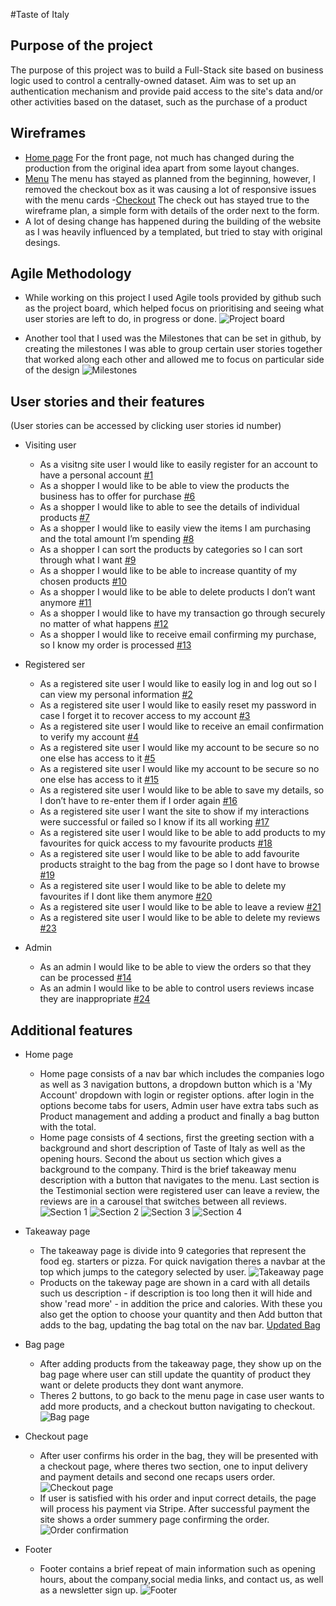 #Taste of Italy

## Purpose of the project

The purpose of this project was to build a Full-Stack site based on business logic used to control a centrally-owned dataset. Aim was to set up an authentication mechanism and provide paid access to the site's data and/or other activities based on the dataset, such as the purchase of a product

## Wireframes
- [Home page](readme_media/wireframe1.PNG) For the front page, not much has changed during the production from the original idea apart from some layout changes.
- [Menu](readme_media/wireframe2.PNG) The menu has stayed as planned from the beginning, however, I removed the checkout box as it was causing a lot of responsive issues with the menu cards
-[Checkout](readme_media/wireframe3.PNG) The check out has stayed true to the wireframe plan, a simple form with details of the order next to the form.
- A lot of desing change has happened during the building of the website as I was heavily influenced by a templated, but tried to stay with original desings.

## Agile Methodology
- While working on this project I used Agile tools provided by github such as the project board, which helped focus on prioritising and seeing what user stories are left to do, in progress or done.
![Project board](readme_media/projectboard.PNG)

- Another tool that I used was the Milestones that can be set in github, by creating the milestones I was able to group certain user stories together that worked along each other and allowed me to focus on particular side of the design 
![Milestones](readme_media/sprints.PNG)

## User stories and their features
(User stories can be accessed by clicking user stories id number)

- Visiting user
    - As a visitng site user I would like to easily register for an account to have a personal account [#1](https://github.com/kcichy37/fifth_portfolio_project/issues/1)
    - As a shopper I would like to be able to view the products the business has to offer for purchase [#6](https://github.com/kcichy37/fifth_portfolio_project/issues/6)
    - As a shopper I would like to able to see the details of individual products [#7](https://github.com/kcichy37/fifth_portfolio_project/issues/7)
    - As a shopper I would like to easily view the items I am purchasing and the total amount I’m spending [#8](https://github.com/kcichy37/fifth_portfolio_project/issues/8)
    - As a shopper I can sort the products by categories so I can sort through what I want [#9](https://github.com/kcichy37/fifth_portfolio_project/issues/9)
    - As a shopper I would like to be able to increase quantity of my chosen products [#10](https://github.com/kcichy37/fifth_portfolio_project/issues/10)
    - As a shopper I would like to be able to delete products I don’t want anymore [#11](https://github.com/kcichy37/fifth_portfolio_project/issues/11)
    - As a shopper I would like to have my transaction go through securely no matter of what happens [#12](https://github.com/kcichy37/fifth_portfolio_project/issues/12)
    - As a shopper I would like to receive email confirming my purchase, so I know my order is processed [#13](https://github.com/kcichy37/fifth_portfolio_project/issues/13)

- Registered ser
    - As a registered site user I would like to easily log in and log out so I can view my personal information [#2](https://github.com/kcichy37/fifth_portfolio_project/issues/2)
    - As a registered site user I would like to easily reset my password in case I forget it to recover access to my account [#3](https://github.com/kcichy37/fifth_portfolio_project/issues/3)
    - As a registered site user I would like to receive an email confirmation to verify my account [#4](https://github.com/kcichy37/fifth_portfolio_project/issues/4)
    - As a registered site user I would like my account to be secure so no one else has access to it [#5](https://github.com/kcichy37/fifth_portfolio_project/issues/5)
    - As a registered site user I would like my account to be secure so no one else has access to it [#15](https://github.com/kcichy37/fifth_portfolio_project/issues/15)
    - As a registered site user I would like to be able to save my details, so I don’t have to re-enter them if I order again [#16](https://github.com/kcichy37/fifth_portfolio_project/issues/16)
    - As a registered site user I want the site to show if my interactions were successful or failed so I know if its all working [#17](https://github.com/kcichy37/fifth_portfolio_project/issues/17)
    - As a registered site user I would like to be able to add products to my favourites for quick access to my favourite products [#18](https://github.com/kcichy37/fifth_portfolio_project/issues/18)
    - As a registered site user I would like to be able to add favourite products straight to the bag from the page so I dont have to browse [#19](https://github.com/kcichy37/fifth_portfolio_project/issues/19)
    - As a registered site user I would like to be able to delete my favourites if I dont like them anymore [#20](https://github.com/kcichy37/fifth_portfolio_project/issues/20)
    - As a registered site user I would like to be able to leave a review [#21](https://github.com/kcichy37/fifth_portfolio_project/issues/21)
    - As a registered site user I would like to be able to delete my reviews [#23](https://github.com/kcichy37/fifth_portfolio_project/issues/23)

- Admin
    - As an admin I would like to be able to view the orders so that they can be processed [#14](https://github.com/kcichy37/fifth_portfolio_project/issues/14)
    - As an admin I would like to be able to control users reviews incase they are inappropriate [#24](https://github.com/kcichy37/fifth_portfolio_project/issues/24)


## Additional features 

- Home page
    - Home page consists of a nav bar which includes the companies logo as well as 3 navigation buttons, a dropdown button which is a 'My Account' dropdown with login or register options. after login in the options become tabs for users, Admin user have extra tabs such as Product management and adding a product and finally a bag button with the total.
    - Home page consists of 4 sections, first the greeting section with a background and short description of Taste of Italy as well as the opening hours. Second the about us section which gives a background to the company. Third is the brief takeaway menu description with a button that navigates to the menu. Last section is the Testimonial section were registered user can leave a review, the reviews are in a carousel that switches between all reviews.
    ![Section 1](readme_media/section1.PNG "First Section")
    ![Section 2](readme_media/section2.PNG "Second Section")
    ![Section 3](readme_media/section3.PNG "Third Section")
    ![Section 4](readme_media/section4.PNG "Fourth Section")

- Takeaway page
    - The takeaway page is divide into 9 categories that represent the food eg. starters or pizza. For quick navigation theres a navbar at the top which jumps to the category selected by user.
    ![Takeaway page](readme_media/takeaway.PNG "Takeaway page")
    - Products on the takeway page are shown in a card with all details such us description - if description is too long then it will hide and show 'read more' - in addition the price and calories. With these you also get the option to choose your quantity and then Add button that adds to the bag, updating the bag total on the nav bar.
    [Updated Bag](readme_media/bagupdate.PNG)

- Bag page
    - After adding products from the takeaway page, they show up on the bag page where user can still update the quantity of product they want or delete products they dont want anymore.
    - Theres 2 buttons, to go back to the menu page in case user wants to add more products, and a checkout button navigating to checkout. 
    ![Bag page](readme_media/bag.PNG "Bag page")

- Checkout page
    - After user confirms his order in the bag, they will be presented with a checkout page, where theres two section, one to input delivery and payment details and second one recaps users order. 
    ![Checkout page](readme_media/checkout.PNG "Checkout page")
    - If user is satisfied with his order and input correct details, the page will process his payment via Stripe. After successful payment the site shows a order summery page confirming the order.
    ![Order confirmation](readme_media/orderconfirmation.PNG "Order confirmation")

- Footer
    - Footer contains a brief repeat of main information such as opening hours, about the company,social media links, and contact us, as well as a newsletter sign up.
    ![Footer](readme_media/footer.PNG "Footer")
